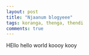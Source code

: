 ```yaml
---
layout: post
title: "Njaanum blogyeee"
tags: koranga, thenga, thendi
comments: true
---
```



HEllo hello world koooy kooy
